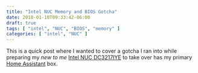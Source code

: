 ```yaml
---
title: "Intel NUC Memory and BIOS Gotcha"
date: 2018-01-10T09:33:42-06:00
draft: true
tags: [ "intel", "NUC", "BIOS", "memory" ]
categories: [ "intel", "NUC" ]
---
```


This is a quick post where I wanted to cover a gotcha I ran into while preparing my *new to me* [Intel NUC DC3217IYE](https://ark.intel.com/products/71275/Intel-NUC-Kit-DC3217IYE) to take over has my primary [Home Assistant](https://home-assistant.io) box.

<!--more-->

